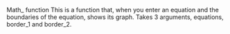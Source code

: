 Math_ function  This is a function that, when you enter an equation and the boundaries of the equation, shows its graph. Takes 3 arguments, equations, border_1 and border_2.
